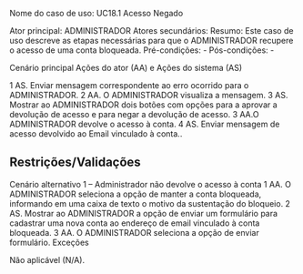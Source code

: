 Nome do caso de uso: UC18.1  Acesso Negado

Ator principal: ADMINISTRADOR
Atores secundários: 
Resumo: Este caso de uso descreve as etapas necessárias para que o ADMINISTRADOR recupere o acesso de uma conta bloqueada.
Pré-condições: -
Pós-condições: -

Cenário principal
Ações do ator (AA) e Ações do sistema (AS)

1 AS. Enviar mensagem correspondente ao erro ocorrido para o ADMINISTRADOR.
2 AA. O ADMINISTRADOR visualiza a mensagem.
3 AS. Mostrar ao ADMINISTRADOR dois botões com opções para a aprovar a devolução de acesso e para negar a devolução de acesso.
3 AA.O ADMINISTRADOR devolve o acesso à conta.
4 AS. Enviar mensagem de acesso devolvido ao Email vinculado à conta..

Restrições/Validações
-

Cenário alternativo 1 –  Administrador não devolve o acesso à conta
1 AA. O ADMINISTRADOR seleciona a opção de manter a conta bloqueada, informando em uma caixa de texto o motivo da sustentação do bloqueio.
2 AS. Mostrar ao ADMINISTRADOR a opção de enviar um formulário para cadastrar uma nova conta ao endereço de email vinculado à conta bloqueada.
3 AA. O ADMINISTRADOR seleciona a opção de enviar formulário.
Exceções

Não aplicável (N/A).
